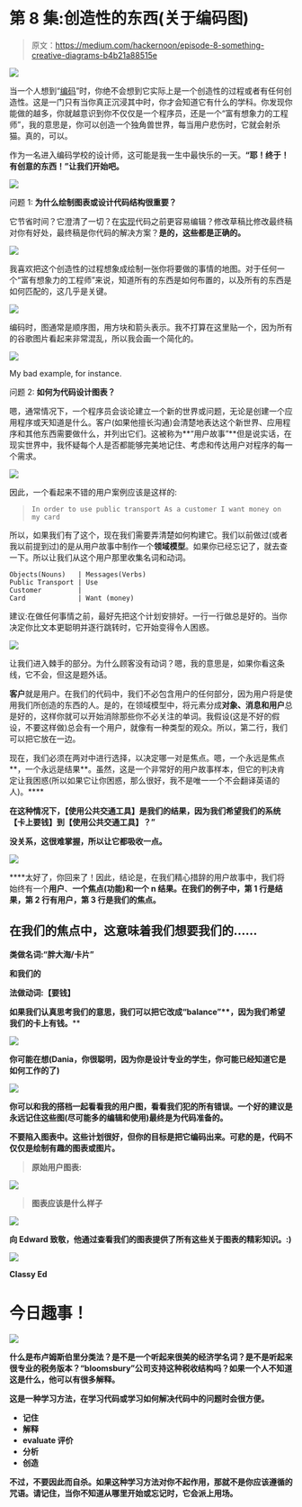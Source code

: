 # 第 8 集:创造性的东西(关于编码图)

> 原文：<https://medium.com/hackernoon/episode-8-something-creative-diagrams-b4b21a88515e>

![](img/282e58c1f6ae0adbf12454aedde87ea7.png)

当一个人想到“[编码](https://hackernoon.com/tagged/coding)”时，你绝不会想到它实际上是一个创造性的过程或者有任何创造性。这是一门只有当你真正沉浸其中时，你才会知道它有什么的学科。你发现你能做的越多，你就越意识到你不仅仅是一个程序员，还是一个“富有想象力的工程师”，我的意思是，你可以创造一个独角兽世界，每当用户悲伤时，它就会射杀猫。真的，可以。

作为一名进入编码学校的设计师，这可能是我一生中最快乐的一天。**“耶！终于！有创意的东西！”让我们开始吧。**

![](img/90db38a5ea352df963065c72010045e0.png)

问题 1: **为什么绘制图表或设计代码结构很重要？**

它节省时间？它澄清了一切？在[实现](https://hackernoon.com/tagged/implementing)代码之前更容易编辑？修改草稿比修改最终稿对你有好处，最终稿是你代码的解决方案？**是的，这些都是正确的。**

![](img/6b85d2e8264a976daf15e1863fc740fe.png)

我喜欢把这个创造性的过程想象成绘制一张你将要做的事情的地图。对于任何一个“富有想象力的工程师”来说，知道所有的东西是如何布置的，以及所有的东西是如何匹配的，这几乎是关键。

![](img/a2965e191d190c6a1c22d2c2d7a0a4ae.png)

编码时，图通常是顺序图，用方块和箭头表示。我不打算在这里贴一个，因为所有的谷歌图片看起来非常混乱，所以我会画一个简化的。

![](img/b9151e1087c4d32cc8bb1c679b1f395d.png)

My bad example, for instance.

问题 2: **如何为代码设计图表？**

嗯，通常情况下，一个程序员会谈论建立一个新的世界或问题，无论是创建一个应用程序或天知道是什么。客户(如果他擅长沟通)会清楚地表达这个新世界、应用程序和其他东西需要做什么，并列出它们。这被称为**“用户故事”**但是说实话，在现实世界中，我怀疑每个人是否都能够完美地记住、考虑和传达用户对程序的每一个需求。

![](img/eb86a26a5fa8ae0e2cfe920ff94c577f.png)

因此，一个看起来不错的用户案例应该是这样的:

> `In order to use public transport
> As a customer
> I want money on my card`

所以，如果我们有了这个，现在我们需要弄清楚如何构建它。我们以前做过(或者我以前提到过)的是从用户故事中制作一个**领域模型**。如果你已经忘记了，就去查一下。所以让我们从这个用户那里收集名词和动词。

```
Objects(Nouns)   | Messages(Verbs) 
Public Transport | Use 
Customer         |   
Card             | Want (money)
```

建议:在做任何事情之前，最好先把这个计划安排好。一行一行做总是好的。当你决定你比文本更聪明并逐行跳转时，它开始变得令人困惑。

![](img/5ea4978dd676c2168f43fd30cbd48386.png)

让我们进入棘手的部分。为什么顾客没有动词？嗯，我的意思是，如果你看这条线，它不会，但这是题外话。

**客户**就是用户。在我们的代码中，我们不必包含用户的任何部分，因为用户将是使用我们所创造的东西的人。是的，在领域模型中，将元素分成**对象、消息和用户**总是好的，这样你就可以开始消除那些你不必关注的单词。我假设(这是不好的假设，不要这样做)总会有一个用户，就像有一种类型的观众。所以，第二行，我们可以把它放在一边。

现在，我们必须在两对中进行选择，以决定哪一对是焦点。嗯，一个永远是焦点**，一个永远是结果**。虽然，这是一个非常好的用户故事样本，但它的判决肯定让我困惑(所以如果它让你困惑，那么很好，我不是唯一一个不会翻译英语的人)。****

****在这种情况下，**【使用公共交通工具】**是我们的结果，因为我们希望我们的系统**【卡上要钱】**到**【使用公共交通工具】**？”****

****没关系，这很难掌握，所以让它都吸收一点。****

****![](img/43c2cceaf5eb5d6be032323bf3643b1c.png)****

****太好了，你回来了！因此，结论是，在我们精心措辞的用户故事中，我们将始终有一个**用户**、**一个焦点(功能)**和一个 **n 结果**。在我们的例子中，第 1 行是结果，第 2 行有用户，第 3 行是我们的焦点。****

## ****在我们的焦点中，这意味着我们想要我们的……****

****类做名词:**“胖大海/卡片”******

****和我们的****

****法做动词:**【要钱】******

****如果我们认真思考我们的意思，我们可以把它改成**“balance”**，因为我们希望我们的卡上有钱。****

****![](img/d821c05c08aa45e097e2e0c4d576902c.png)****

****你可能在想(Dania，你很聪明，因为你是设计专业的学生，你可能已经知道它是如何工作的了)****

****![](img/8449bfc35470780396a5b3a578412dd3.png)****

****你可以和我的搭档一起看看我的用户图，看看我们犯的所有错误。一个好的建议是永远记住这些图(尽可能多的编辑和使用)最终是为代码准备的。****

****不要陷入图表中。这些计划很好，但你的目标是把它编码出来。可悲的是，代码不仅仅是绘制有趣的图表或图片。****

> ****原始用户图表:****

****![](img/0ef781a2f59ea9bc89566c69860be1c1.png)****

> ****图表应该是什么样子****

****![](img/7d7017843beea34b0a3add88c041d5a6.png)****

****向 Edward 致敬，他通过查看我们的图表提供了所有这些关于图表的精彩知识。:)****

****![](img/bf983ab09dbd18975d1060f47105256f.png)****

****Classy Ed****

# ****今日趣事！****

****![](img/3d0a0ea804c75cbd6d81b8c159ba9e0f.png)****

****什么是布卢姆斯伯里分类法？是不是一个听起来很美的经济学名词？是不是听起来很专业的税务版本？“bloomsbury”公司支持这种税收结构吗？如果一个人不知道这是什么，他可以有很多解释。****

****这是一种学习方法，在学习代码或学习如何解决代码中的问题时会很方便。****

*   ****记住****
*   ****解释****
*   ****evaluate 评价****
*   ****分析****
*   ****创造****

******不过，不要因此而自杀。如果这种学习方法对你不起作用，那就不是你应该遵循的咒语。请记住，当你不知道从哪里开始或忘记时，它会派上用场。******